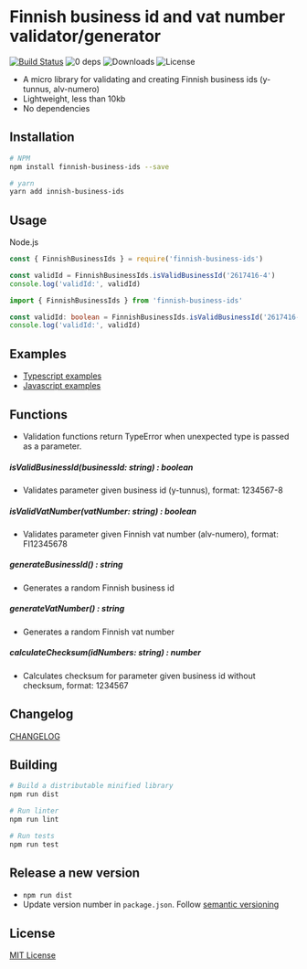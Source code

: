Finnish business id and vat number validator/generator
======================================================

[![Build Status](https://travis-ci.org/vkomulai/finnish-business-ids.svg?branch=master)](https://travis-ci.org/vkomulai/finnish-business-ids) ![0 deps](https://david-dm.org/vkomulai/finnish-business-ids.svg) ![Downloads](https://img.shields.io/npm/dt/finnish-business-ids.svg) ![License](https://img.shields.io/npm/l/finnish-business-ids.svg)

- A micro library for validating and creating Finnish business ids (y-tunnus, alv-numero)
- Lightweight, less than 10kb
- No dependencies

Installation
------------

```sh
# NPM
npm install finnish-business-ids --save

# yarn 
yarn add innish-business-ids
```

Usage
-----

Node.js

``` js
const { FinnishBusinessIds } = require('finnish-business-ids')

const validId = FinnishBusinessIds.isValidBusinessId('2617416-4')
console.log('validId:', validId)
```

``` typescript
import { FinnishBusinessIds } from 'finnish-business-ids'

const validId: boolean = FinnishBusinessIds.isValidBusinessId('2617416-4')
console.log('validId:', validId)
```

Examples
--------

- [Typescript examples](examples/typescript/index.ts)
- [Javascript examples](examples/javascript/index.ts)

Functions
---------

- Validation functions return TypeError when unexpected type is passed as a parameter.

##### isValidBusinessId(businessId: string) : boolean

- Validates parameter given business id (y-tunnus), format: 1234567-8

##### isValidVatNumber(vatNumber: string) : boolean

- Validates parameter given Finnish vat number (alv-numero), format: FI12345678

##### generateBusinessId() : string

- Generates a random Finnish business id

##### generateVatNumber() : string

- Generates a random Finnish vat number

##### calculateChecksum(idNumbers: string) : number

- Calculates checksum for parameter given business id without checksum, format: 1234567

Changelog
---------
[CHANGELOG](CHANGELOG.md)

Building
--------

```sh
# Build a distributable minified library
npm run dist

# Run linter
npm run lint

# Run tests
npm run test
```

Release a new version
---------------------

- `npm run dist`
- Update version number in `package.json`. Follow [semantic versioning](https://docs.npmjs.com/getting-started/semantic-versioning) 


License
-------
[MIT License](LICENSE)
